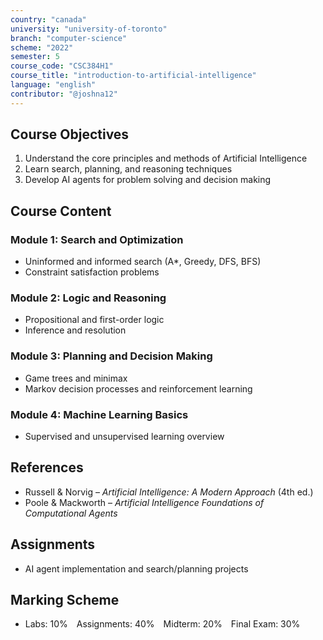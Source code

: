 ```yaml
---
country: "canada"
university: "university-of-toronto"
branch: "computer-science"
scheme: "2022"
semester: 5
course_code: "CSC384H1"
course_title: "introduction-to-artificial-intelligence"
language: "english"
contributor: "@joshna12"
---
```


## Course Objectives

1. Understand the core principles and methods of Artificial Intelligence
2. Learn search, planning, and reasoning techniques
3. Develop AI agents for problem solving and decision making

## Course Content

### Module 1: Search and Optimization

- Uninformed and informed search (A\*, Greedy, DFS, BFS)
- Constraint satisfaction problems

### Module 2: Logic and Reasoning

- Propositional and first-order logic
- Inference and resolution

### Module 3: Planning and Decision Making

- Game trees and minimax
- Markov decision processes and reinforcement learning

### Module 4: Machine Learning Basics

- Supervised and unsupervised learning overview

## References

- Russell & Norvig – _Artificial Intelligence: A Modern Approach_ (4th ed.)
- Poole & Mackworth – _Artificial Intelligence Foundations of Computational Agents_

## Assignments

- AI agent implementation and search/planning projects

## Marking Scheme

- Labs: 10% Assignments: 40% Midterm: 20% Final Exam: 30%

